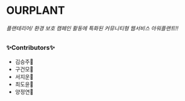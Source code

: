 # OURPLANT

###### 플랜테리어/ 환경 보호 캠페인 활동에 특화된 커뮤니티형 웹서비스 아워플랜트!!

### ✨Contributors✨
- 김승주🥰
- 구건모🥰
- 서지운🥰
- 최도윤🥰
- 양정연🥰

